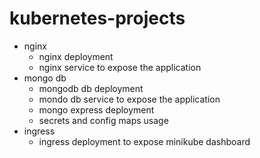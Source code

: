 # kubernetes-projects
- nginx
    - nginx deployment
    - nginx service to expose the application
- mongo db
    - mongodb db deployment
    - mondo db service to expose the application
    - mongo express deployment
    - secrets and config maps usage
- ingress
    -   ingress deployment to expose minikube dashboard